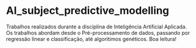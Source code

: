 # AI_subject_predictive_modelling
Trabalhos realizados durante a disciplina de Inteligência Artificial Aplicada. Os trabalhos abordam desde o Pré-processamento de dados, passando por  regressão linear e classificação, até algoritimos genéticos.
Boa leitura!
